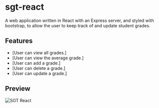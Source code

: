 # sgt-react

A web application written in React with an Express server, and styled with bootstrap, to allow the user to keep track of and update student grades.

## Features

- [User can view all grades.]
- [User can view the average grade.]
- [User can add a grade.]
- [User can delete a grade.]
- [User can update a grade.]

## Preview

![SGT React](sgt-react.gif)


